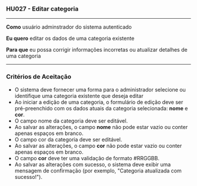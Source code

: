 ### HU027 - Editar categoria

---

**Como** usuário adminstrador do sistema autenticado

**Eu quero** editar os dados de uma categoria existente

**Para que** eu possa corrigir informações incorretas ou atualizar detalhes de uma categoria

---

### Critérios de Aceitação

- O sistema deve fornecer uma forma para o administrador selecione ou identifique uma categoria existente que deseja editar
- Ao iniciar a edição de uma categoria, o formulário de edição deve ser pré-preenchido com os dados atuais da categoria selecionada: **nome** e **cor**.
- O campo nome da categoria deve ser editável.
- Ao salvar as alterações, o campo **nome** não pode estar vazio ou conter apenas espaços em branco.
- O campo cor da categoria deve ser editável.
- Ao salvar as alterações, o campo **cor** não pode estar vazio ou conter apenas espaços em branco.
- O campo **cor** deve ter uma validação de formato #RRGGBB.
- Ao salvar as alterações com sucesso, o sistema deve exibir uma mensagem de confirmação (por exemplo, "Categoria atualizada com sucesso!").
